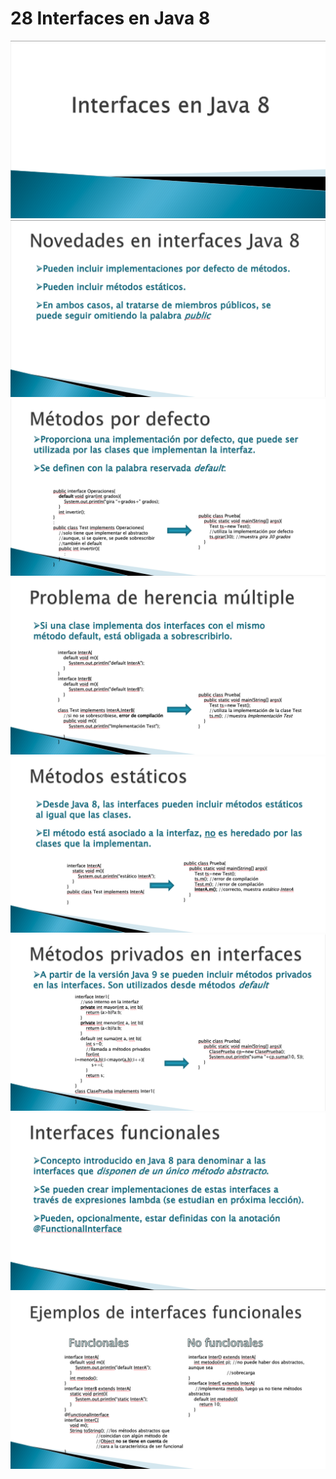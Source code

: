 # 28 Interfaces en Java 8

<img src="images/28-01.png">
<img src="images/28-02.png">
<img src="images/28-03.png">
<img src="images/28-04.png">
<img src="images/28-05.png">
<img src="images/28-06.png">
<img src="images/28-07.png">
<img src="images/28-08.png">
